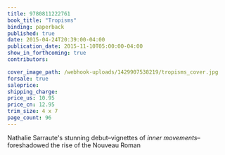 ```yaml
---
title: 9780811222761
book_title: "Tropisms"
binding: paperback
published: true
date: 2015-04-24T20:39:00-04:00
publication_date: 2015-11-10T05:00:00-04:00
show_in_forthcoming: true
contributors:

cover_image_path: /webhook-uploads/1429907538219/tropisms_cover.jpg
forsale: true
saleprice:
shipping_charge:
price_us: 10.95
price_cn: 12.95
trim_size: 4 x 7
page_count: 96
---
```

Nathalie Sarraute's stunning debut–vignettes of _inner movements_–foreshadowed the rise of the Nouveau Roman

